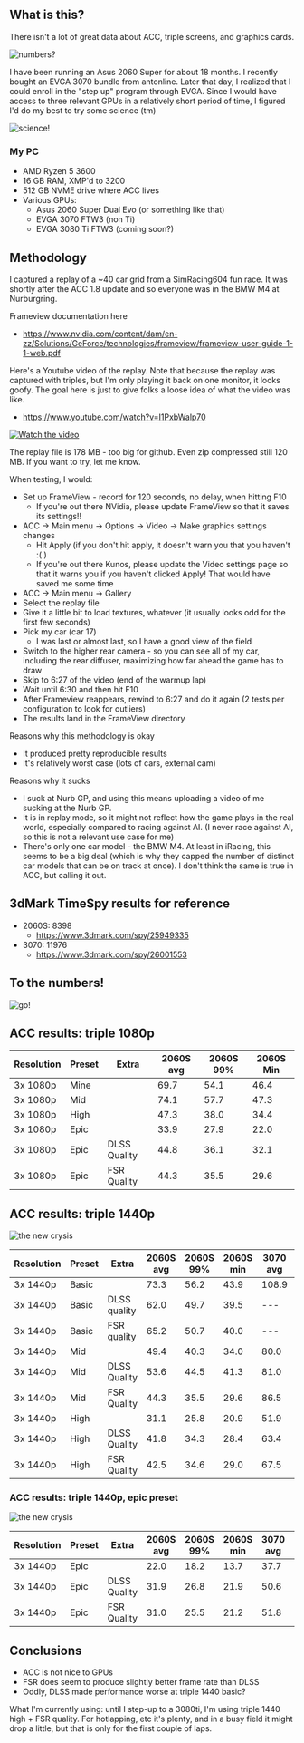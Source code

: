 ## What is this?

There isn't a lot of great data about ACC, triple screens, and graphics cards.

![numbers?](https://raw.githubusercontent.com/activeyawcontrol/simrig-evolution/main/acc-math-confused.gif)

I have been running an Asus 2060 Super for about 18 months. I recently bought an EVGA 3070 bundle from antonline. 
Later that day, I realized that I could enroll in the "step up" program through EVGA. 
Since I would have access to three relevant GPUs in a relatively short period of time, I figured I'd do my best to try some science (tm)

![science!](https://raw.githubusercontent.com/activeyawcontrol/simrig-evolution/main/acc-science.gif)

### My PC

* AMD Ryzen 5 3600
* 16 GB RAM, XMP'd to 3200
* 512 GB NVME drive where ACC lives
* Various GPUs:
  * Asus 2060 Super Dual Evo (or something like that)
  * EVGA 3070 FTW3 (non Ti)
  * EVGA 3080 Ti FTW3 (coming soon?)

## Methodology

I captured a replay of a ~40 car grid from a SimRacing604 fun race. It was shortly after the ACC 1.8 update and so everyone was in the BMW M4 at Nurburgring.

Frameview documentation here
* https://www.nvidia.com/content/dam/en-zz/Solutions/GeForce/technologies/frameview/frameview-user-guide-1-1-web.pdf

Here's a Youtube video of the replay. Note that because the replay was captured with triples, but I'm only playing it back on one monitor, it looks goofy. The goal here is just to give folks a loose idea of what the video was like. 

* https://www.youtube.com/watch?v=I1PxbWalp70

[![Watch the video](https://img.youtube.com/vi/I1PxbWalp70/default.jpg)](https://youtu.be/I1PxbWalp70)

The replay file is 178 MB - too big for github. Even zip compressed still 120 MB. If you want to try, let me know.

When testing, I would:
* Set up FrameView - record for 120 seconds, no delay, when hitting F10
  * If you're out there NVidia, please update FrameView so that it saves its settings!!
* ACC -> Main menu -> Options -> Video -> Make graphics settings changes
  * Hit Apply (if you don't hit apply, it doesn't warn you that you haven't :( )
  * If you're out there Kunos, please update the Video settings page so that it warns you if you haven't clicked Apply! That would have saved me some time
* ACC -> Main menu -> Gallery
* Select the replay file
* Give it a little bit to load textures, whatever (it usually looks odd for the first few seconds)
* Pick my car (car 17) 
  * I was last or almost last, so I have a good view of the field
* Switch to the higher rear camera - so you can see all of my car, including the rear diffuser, maximizing how far ahead the game has to draw
* Skip to 6:27 of the video (end of the warmup lap)
* Wait until 6:30 and then hit F10
* After Frameview reappears, rewind to 6:27 and do it again (2 tests per configuration to look for outliers)
* The results land in the FrameView directory

Reasons why this methodology is okay
* It produced pretty reproducible results
* It's relatively worst case (lots of cars, external cam)

Reasons why it sucks
* I suck at Nurb GP, and using this means uploading a video of me sucking at the Nurb GP.
* It is in replay mode, so it might not reflect how the game plays in the real world, especially compared to racing against AI. (I never race against AI, so this is not a relevant use case for me)
* There's only one car model - the BMW M4. At least in iRacing, this seems to be a big deal (which is why they capped the number of distinct car models that can be on track at once). I don't think the same is true in ACC, but calling it out. 

## 3dMark TimeSpy results for reference

* 2060S: 8398
  * https://www.3dmark.com/spy/25949335
* 3070: 11976
  * https://www.3dmark.com/spy/26001553

## To the numbers!

![go!](https://raw.githubusercontent.com/activeyawcontrol/simrig-evolution/main/acc-go.gif)

## ACC results: triple 1080p

| Resolution | Preset | Extra | 2060S avg | 2060S 99% | 2060S Min |
| --- | --- | --- | --- | --- | --- |
| 3x 1080p | Mine |              | 69.7 | 54.1 | 46.4 |
| 3x 1080p | Mid  |              | 74.1 | 57.7 | 47.3 |
| 3x 1080p | High |              | 47.3 | 38.0 | 34.4 |
| 3x 1080p | Epic |              | 33.9 | 27.9 | 22.0 |
| 3x 1080p | Epic | DLSS Quality | 44.8 | 36.1 | 32.1 |
| 3x 1080p | Epic | FSR Quality  | 44.3 | 35.5 | 29.6 |

## ACC results: triple 1440p

![the new crysis](https://raw.githubusercontent.com/activeyawcontrol/simrig-evolution/main/acc-worse.gif)

| Resolution | Preset | Extra | 2060S avg | 2060S 99% | 2060S min | 3070 avg | 3070 99% | 3070 min
| ---      | ---   | ---          | ---  | ---  | ---  | --- | --- | --- | 
| 3x 1440p | Basic |              | 73.3 | 56.2 | 43.9 | 108.9 | 79.4 | 64.9 | 
| 3x 1440p | Basic | DLSS quality | 62.0 | 49.7 | 39.5 |--- | --- | --- | 
| 3x 1440p | Basic | FSR quality  | 65.2 | 50.7 | 40.0 |--- | --- | --- | 
| 3x 1440p | Mid   |              | 49.4 | 40.3 | 34.0 | 80.0 | 62.9 | 56.7 | 
| 3x 1440p | Mid   | DLSS Quality | 53.6 | 44.5 | 41.3 | 81.0 | 65.1 | 50.8 | 
| 3x 1440p | Mid   | FSR Quality  | 44.3 | 35.5 | 29.6 | 86.5 | 68.3 | 62.2 | 
| 3x 1440p | High  |              | 31.1 | 25.8 | 20.9 | 51.9 | 41.7 | 37.4 | 
| 3x 1440p | High  | DLSS Quality | 41.8 | 34.3 | 28.4 | 63.4 | 49.2 | 34.4 | 
| 3x 1440p | High  | FSR Quality  | 42.5 | 34.6 | 29.0 | 67.5 | 53.0 | 45.4 | 

### ACC results: triple 1440p, epic preset

![the new crysis](https://raw.githubusercontent.com/activeyawcontrol/simrig-evolution/main/acc-epic.gif)

| Resolution | Preset | Extra | 2060S avg | 2060S 99% | 2060S min | 3070 avg | 3070 99% | 3070 min
| ---      | ---   | ---          | ---  | ---  | ---  | --- | --- | --- | 
| 3x 1440p | Epic  |              | 22.0 | 18.2 | 13.7 | 37.7 | 30.4 | 24.2 | 
| 3x 1440p | Epic  | DLSS Quality | 31.9 | 26.8 | 21.9 | 50.6 | 40.2 | 37.0 | 
| 3x 1440p | Epic  | FSR Quality  | 31.0 | 25.5 | 21.2 | 51.8 | 40.6 | 36.8 | 

## Conclusions

* ACC is not nice to GPUs
* FSR does seem to produce slightly better frame rate than DLSS
* Oddly, DLSS made performance worse at triple 1440 basic?

What I'm currently using: until I step-up to a 3080ti, I'm using triple 1440 high + FSR quality. For hotlapping, etc it's plenty, and in a busy field it might drop a little, but that is only for the first couple of laps. 
